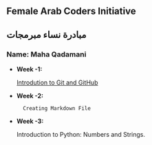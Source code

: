 ﻿## Female Arab Coders Initiative
## مبادرة نساء مبرمجات

### Name: Maha Qadamani

* __Week -1:__

    [Introdution to Git and GitHub](https://github.com/MahaQadamani/udemy.git)

* __Week -2:__

        Creating Markdown File

* __Week -3:__

     Introduction to Python: Numbers and Strings.
